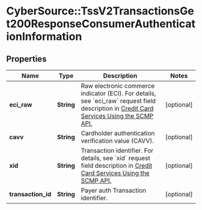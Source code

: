 # CyberSource::TssV2TransactionsGet200ResponseConsumerAuthenticationInformation

## Properties
Name | Type | Description | Notes
------------ | ------------- | ------------- | -------------
**eci_raw** | **String** | Raw electronic commerce indicator (ECI).  For details, see &#x60;eci_raw&#x60; request field description in [Credit Card Services Using the SCMP API.](https://apps.cybersource.com/library/documentation/dev_guides/CC_Svcs_SCMP_API/html/)  | [optional] 
**cavv** | **String** | Cardholder authentication verification value (CAVV). | [optional] 
**xid** | **String** | Transaction identifier.  For details, see &#x60;xid&#x60; request field description in [Credit Card Services Using the SCMP API.](https://apps.cybersource.com/library/documentation/dev_guides/CC_Svcs_SCMP_API/html/)  | [optional] 
**transaction_id** | **String** | Payer auth Transaction identifier. | [optional] 


